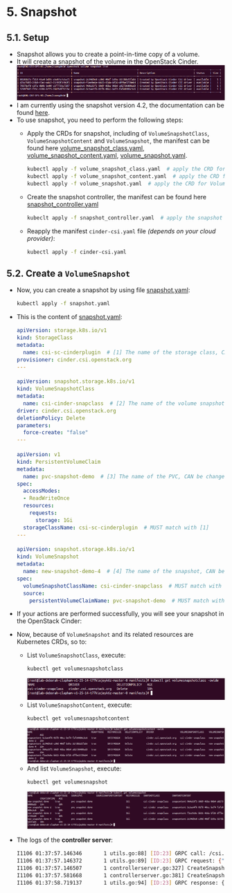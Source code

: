 # 5. Snapshot
## 5.1. Setup
- Snapshot allows you to create a point-in-time copy of a volume.
- It will create a snapshot of the volume in the OpenStack Cinder.
  ![](./../img/08.png)
- I am currently using the snapshot version 4.2, the documentation can be found [here](https://github.com/kubernetes-csi/external-snapshotter/tree/release-4.2#usage).
- To use snapshot, you need to perform the following steps:
  - Apply the CRDs for snapshot, including of `VolumeSnapshotClass`, `VolumeSnapshotContent` and `VolumeSnapshot`, the manifest can be found here [volume_snapshot_class.yaml](./../manifest/snapshot/volume_snapshot_class.yaml), [volume_snapshot_content.yaml](./../manifest/snapshot/volume_snapshot_content.yaml), [volume_snapshot.yaml](./../manifest/snapshot/volume_snapshot.yaml).
    ```bash
    kubectl apply -f volume_snapshot_class.yaml  # apply the CRD for VolumeSnapshotClass
    kubectl apply -f volume_snapshot_content.yaml  # apply the CRD for VolumeSnapshotContent
    kubectl apply -f volume_snapshot.yaml  # apply the CRD for VolumeSnapshot
    ```
  - Create the snapshot controller, the manifest can be found here [snapshot_controller.yaml](./../manifest/snapshot/snapshot_controller.yaml)
    ```bash
    kubeclt apply -f snapshot_controller.yaml  # apply the snapshot controller
    ```
  
  - Reapply the manifest `cinder-csi.yaml` file _(depends on your cloud provider)_:
    ```bash
    kubectl apply -f cinder-csi.yaml
    ```

## 5.2. Create a `VolumeSnapshot`
- Now, you can create a snapshot by using file [snapshot.yaml](./../manifest/snapshot/snapshot.yaml):
  ```bash
  kubectl apply -f snapshot.yaml
  ```

- This is the content of [snapshot.yaml](./../manifest/snapshot/snapshot.yaml):
  ```yaml
  apiVersion: storage.k8s.io/v1
  kind: StorageClass
  metadata:
    name: csi-sc-cinderplugin  # [1] The name of the storage class, CAN be changed
  provisioner: cinder.csi.openstack.org
  ---

  apiVersion: snapshot.storage.k8s.io/v1
  kind: VolumeSnapshotClass
  metadata:
    name: csi-cinder-snapclass  # [2] The name of the volume snapshot class, CAN be changed
  driver: cinder.csi.openstack.org
  deletionPolicy: Delete
  parameters:
    force-create: "false"
  ---

  apiVersion: v1
  kind: PersistentVolumeClaim
  metadata:
    name: pvc-snapshot-demo  # [3] The name of the PVC, CAN be changed
  spec:
    accessModes:
    - ReadWriteOnce
    resources:
      requests:
        storage: 1Gi
    storageClassName: csi-sc-cinderplugin  # MUST match with [1]
  ---

  apiVersion: snapshot.storage.k8s.io/v1
  kind: VolumeSnapshot
  metadata:
    name: new-snapshot-demo-4  # [4] The name of the snapshot, CAN be changed
  spec:
    volumeSnapshotClassName: csi-cinder-snapclass  # MUST match with [2]
    source:
      persistentVolumeClaimName: pvc-snapshot-demo  # MUST match with [3]
  ``` 

- If your actions are performed successfully, you will see your snapshot in the OpenStack Cinder:
- Now, because of `VolumeSnapshot` and its related resources are Kubernetes CRDs, so to:
  - List `VolumeSnapshotClass`, execute:
    ```bash
    kubectl get volumesnapshotclass
    ```
    ![](./../img/09.png)
  - List `VolumeSnapshotContent`, execute:
    ```bash
    kubectl get volumesnapshotcontent
    ```
    ![](./../img/10.png)
  - And list `VolumeSnapshot`, execute:
    ```bash
    kubectl get volumesnapshot
    ```
    ![](./../img/11.png)


- The logs of the **controller server**:
  ```bash
  I1106 01:37:57.146346       1 utils.go:88] [ID:23] GRPC call: /csi.v1.Controller/CreateSnapshot
  I1106 01:37:57.146372       1 utils.go:89] [ID:23] GRPC request: {"name":"snapshot-2c94d9e8-c30d-40df-b39a-3273bb21fab5","parameters":{"csi.storage.k8s.io/volumesnapshot/name":"new-snapshot-demo-4","csi.storage.k8s.io/volumesnapshot/namespace":"default","csi.storage.k8s.io/volumesnapshotcontent/name":"snapcontent-2c94d9e8-c30d-40df-b39a-3273bb21fab5","force-create":"false"},"source_volume_id":"8766d416-72c5-4732-a717-72d9c2d05e70"}
  I1106 01:37:57.146507       1 controllerserver.go:327] CreateSnapshot: called with args {"name":"snapshot-2c94d9e8-c30d-40df-b39a-3273bb21fab5","parameters":{"csi.storage.k8s.io/volumesnapshot/name":"new-snapshot-demo-4","csi.storage.k8s.io/volumesnapshot/namespace":"default","csi.storage.k8s.io/volumesnapshotcontent/name":"snapcontent-2c94d9e8-c30d-40df-b39a-3273bb21fab5","force-create":"false"},"source_volume_id":"8766d416-72c5-4732-a717-72d9c2d05e70"}
  I1106 01:37:57.581668       1 controllerserver.go:381] CreateSnapshot snapshot-2c94d9e8-c30d-40df-b39a-3273bb21fab5 on 8766d416-72c5-4732-a717-72d9c2d05e70
  I1106 01:37:58.719137       1 utils.go:94] [ID:23] GRPC response: {"snapshot":{"creation_time":{"nanos":75511000,"seconds":1699235471},"ready_to_use":true,"size_bytes":1073741824,"snapshot_id":"80261d7b-f513-43a4-bd95-e5e07e7c5a71","source_volume_id":"8766d416-72c5-4732-a717-72d9c2d05e70"}}
  ```